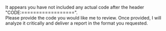It appears you have not included any actual code after the header "CODE:==================".  
Please provide the code you would like me to review. Once provided, I will analyze it critically and deliver a report in the format you requested.